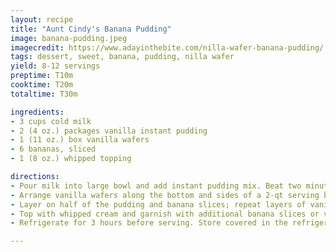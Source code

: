 ```yaml
---
layout: recipe
title: "Aunt Cindy's Banana Pudding"
image: banana-pudding.jpeg
imagecredit: https://www.adayinthebite.com/nilla-wafer-banana-pudding/
tags: dessert, sweet, banana, pudding, nilla wafer
yield: 8-12 servings
preptime: T10m
cooktime: T20m
totaltime: T30m

ingredients:
- 3 cups cold milk
- 2 (4 oz.) packages vanilla instant pudding
- 1 (11 oz.) box vanilla wafers
- 6 bananas, sliced
- 1 (8 oz.) whipped topping

directions:
- Pour milk into large bowl and add instant pudding mix. Beat two minutes or until well blended.
- Arrange vanilla wafers along the bottom and sides of a 2-qt serving bowl or 9x13" dish.
- Layer on half of the pudding and banana slices; repeat layers of vanilla wafers, pudding, and banana slices.
- Top with whipped cream and garnish with additional banana slices or vanilla wafers.
- Refrigerate for 3 hours before serving. Store covered in the refrigerator.

---
```

